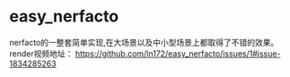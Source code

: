# easy_nerfacto
 nerfacto的一整套简单实现,在大场景以及中小型场景上都取得了不错的效果。
render视频地址：
https://github.com/ln172/easy_nerfacto/issues/1#issue-1834285263
